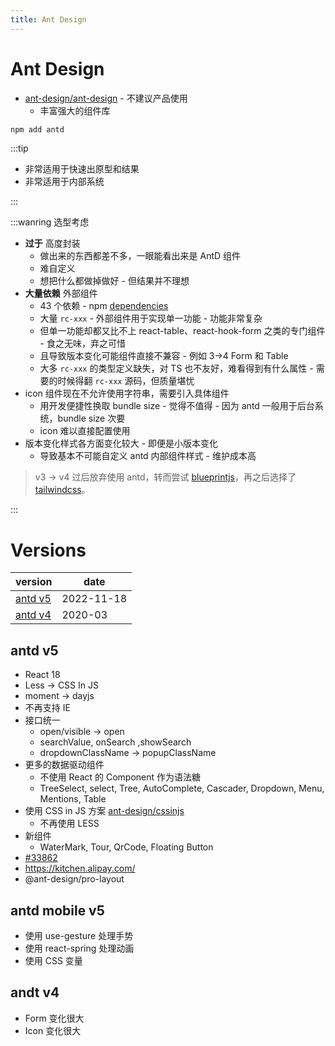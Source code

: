 ```yaml
---
title: Ant Design
---
```


# Ant Design
- [ant-design/ant-design](https://github.com/ant-design/ant-design) - 不建议产品使用
  - 丰富强大的组件库

```bash
npm add antd
```

:::tip

- 非常适用于快速出原型和结果
- 非常适用于内部系统

:::

:::wanring 选型考虑

- **过于** 高度封装
  - 做出来的东西都差不多，一眼能看出来是 AntD 组件
  - 难自定义
  - 想把什么都做掉做好 - 但结果并不理想
- **大量依赖** 外部组件
  - 43 个依赖 - npm [dependencies](https://www.npmjs.com/package/antd?activeTab=dependencies)
  - 大量 `rc-xxx` - 外部组件用于实现单一功能 - 功能非常复杂
  - 但单一功能却都又比不上 react-table、react-hook-form 之类的专门组件 - 食之无味，弃之可惜
  - 且导致版本变化可能组件直接不兼容 - 例如 3->4 Form 和 Table
  - 大多 `rc-xxx` 的类型定义缺失，对 TS 也不友好，难看得到有什么属性 - 需要的时候得翻 `rc-xxx` 源码，但质量堪忧
- icon 组件现在不允许使用字符串，需要引入具体组件
  - 用开发便捷性换取 bundle size - 觉得不值得 - 因为 antd 一般用于后台系统，bundle size 次要
  - icon 难以直接配置使用
- 版本变化样式各方面变化较大 - 即便是小版本变化
  - 导致基本不可能自定义 antd 内部组件样式 - 维护成本高

> v3 -> v4 过后放弃使用 antd，转而尝试 [blueprintjs](./blueprint.md)，再之后选择了 [tailwindcss](../style/tailwindcss.md)。

:::

# Versions

| version             | date       |
| ------------------- | ---------- |
| [antd v5](#antd-v5) | 2022-11-18 |
| [antd v4](#antd-v4) | 2020-03    |

## antd v5

- React 18
- Less -> CSS In JS
- moment -> dayjs
- 不再支持 IE
- 接口统一
  - open/visible -> open
  - searchValue, onSearch ,showSearch
  - dropdownClassName -> popupClassName
- 更多的数据驱动组件
  - 不使用 React 的 Component 作为语法糖
  - TreeSelect, select, Tree, AutoComplete, Cascader, Dropdown, Menu, Mentions, Table
- 使用 CSS in JS 方案 [ant-design/cssinjs](https://github.com/ant-design/cssinjs)
  - 不再使用 LESS
- 新组件
  - WaterMark, Tour, QrCode, Floating Button
- [#33862](https://github.com/ant-design/ant-design/issues/33862)
- https://kitchen.alipay.com/
- @ant-design/pro-layout

## antd mobile v5

- 使用 use-gesture 处理手势
- 使用 react-spring 处理动画
- 使用 CSS 变量

## andt v4

- Form 变化很大
- Icon 变化很大
